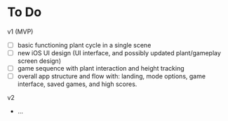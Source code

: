# To Do

v1 (MVP)

- [ ] basic functioning plant cycle in a single scene
- [ ] new iOS UI design (UI interface, and possibly updated plant/gameplay screen design)
- [ ] game sequence with plant interaction and height tracking
- [ ] overall app structure and flow with: landing, mode options, game interface, saved games, and high scores.

v2

- ...

